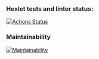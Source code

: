 ### Hexlet tests and linter status:
[![Actions Status](https://github.com/Leepoch/java-project-78/actions/workflows/hexlet-check.yml/badge.svg)](https://github.com/Leepoch/java-project-78/actions)
### Maintainability
[![Maintainability](https://api.codeclimate.com/v1/badges/f5ca63762131672b56b2/maintainability)](https://codeclimate.com/github/Leepoch/java-project-78/maintainability)